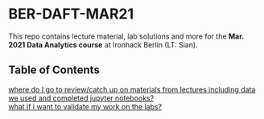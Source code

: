 # BER-DAFT-MAR21

This repo contains lecture material, lab solutions and more for the **Mar. 2021 Data Analytics course** at Ironhack Berlin (LT: Sian).

## Table of Contents

[where do I go to review/catch up on materials from lectures including data we used and completed jupyter notebooks?](https://github.com/student-IH-labs-and-stuff/BER-DAFT-MAR21/tree/main/Class%20Materials)\
[what if i want to validate my work on the labs?](https://github.com/student-IH-labs-and-stuff/BER-DAFT-MAR21/tree/main/Solutions)


